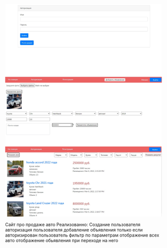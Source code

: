 ![ScreenShot](images/1.jpg)
![ScreenShot](images/2.jpg)
![ScreenShot](images/3.jpg)

Сайт про продаже авто
Реализованно:
Создание пользователя
авторизация пользователя
добавление объявления только если авторизирован пользователь
фильтр по параметрам
отображение всех авто
отображение обьявления при переходе на него
